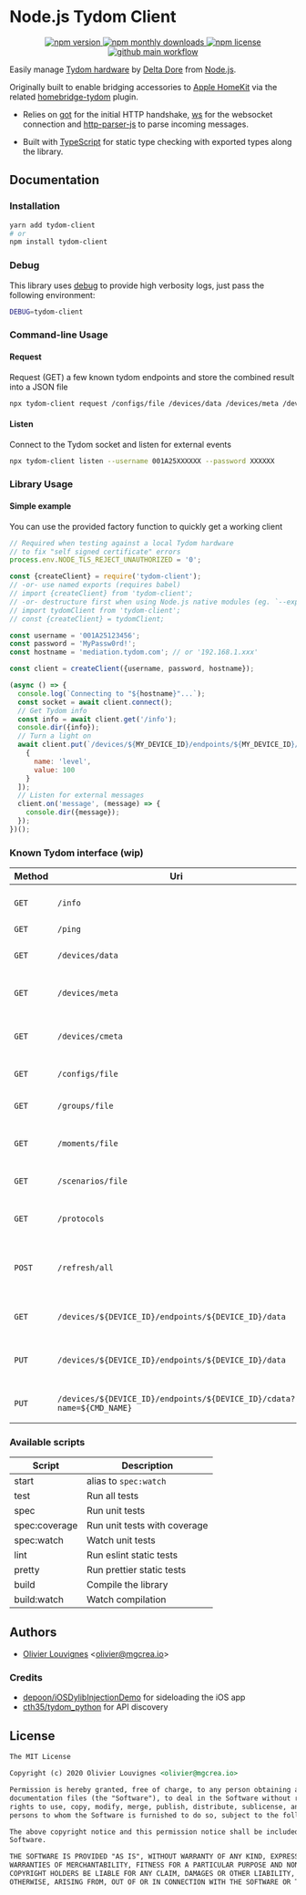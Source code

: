 <!-- markdownlint-disable no-inline-html -->

# Node.js Tydom Client

<p align="center">
  <a href="https://www.npmjs.com/package/node-tydom-client">
    <img src="https://img.shields.io/npm/v/node-tydom-client.svg?style=for-the-badge" alt="npm version" />
  </a>
  <!-- <a href="https://www.npmjs.com/package/node-tydom-client">
    <img src="https://img.shields.io/npm/dt/node-tydom-client.svg?style=for-the-badge" alt="npm total downloads" />
  </a> -->
  <a href="https://www.npmjs.com/package/node-tydom-client">
    <img src="https://img.shields.io/npm/dm/node-tydom-client.svg?style=for-the-badge" alt="npm monthly downloads" />
  </a>
  <a href="https://www.npmjs.com/package/node-tydom-client">
    <img src="https://img.shields.io/npm/l/node-tydom-client.svg?style=for-the-badge" alt="npm license" />
  </a>
  <a href="https://github.com/mgcrea/node-tydom-client/actions/workflows/main.yml">
    <img src="https://img.shields.io/github/workflow/status/mgcrea/node-tydom-client/main?style=for-the-badge" alt="github main workflow" />
  </a>
</p>

Easily manage [Tydom hardware](https://www.deltadore.fr/domotique/pilotage-maison-connectee/box-domotique/tydom-2-0-ref-6414118) by [Delta Dore](https://www.deltadore.fr/) from [Node.js](https://nodejs.org/en/).

Originally built to enable bridging accessories to [Apple HomeKit](https://www.apple.com/ios/home/) via the related [homebridge-tydom](https://github.com/mgcrea/homebridge-tydom) plugin.

- Relies on [got](https://github.com/sindresorhus/got) for the initial HTTP handshake, [ws](https://github.com/websockets/ws) for the websocket connection and [http-parser-js](https://github.com/creationix/http-parser-js) to parse incoming messages.

- Built with [TypeScript](https://www.typescriptlang.org/) for static type checking with exported types along the library.

## Documentation

### Installation

```bash
yarn add tydom-client
# or
npm install tydom-client
```

### Debug

This library uses [debug](https://www.npmjs.com/package/debug) to provide high verbosity logs, just pass the following environment:

```bash
DEBUG=tydom-client
```

### Command-line Usage

#### Request

Request (GET) a few known tydom endpoints and store the combined result into a JSON file

```bash
npx tydom-client request /configs/file /devices/data /devices/meta /devices/cmeta --file tydom_output.json --username 001A25XXXXXX --password XXXXXX
```

#### Listen

Connect to the Tydom socket and listen for external events

```bash
npx tydom-client listen --username 001A25XXXXXX --password XXXXXX
```

### Library Usage

#### Simple example

You can use the provided factory function to quickly get a working client

```js
// Required when testing against a local Tydom hardware
// to fix "self signed certificate" errors
process.env.NODE_TLS_REJECT_UNAUTHORIZED = '0';

const {createClient} = require('tydom-client');
// -or- use named exports (requires babel)
// import {createClient} from 'tydom-client';
// -or- destructure first when using Node.js native modules (eg. `--experimental-modules`)
// import tydomClient from 'tydom-client';
// const {createClient} = tydomClient;

const username = '001A25123456';
const password = 'MyPassw0rd!';
const hostname = 'mediation.tydom.com'; // or '192.168.1.xxx'

const client = createClient({username, password, hostname});

(async () => {
  console.log(`Connecting to "${hostname}"...`);
  const socket = await client.connect();
  // Get Tydom info
  const info = await client.get('/info');
  console.dir({info});
  // Turn a light on
  await client.put(`/devices/${MY_DEVICE_ID}/endpoints/${MY_DEVICE_ID}/data`, [
    {
      name: 'level',
      value: 100
    }
  ]);
  // Listen for external messages
  client.on('message', (message) => {
    console.dir({message});
  });
})();
```

### Known Tydom interface (wip)

| **Method** | **Uri**                                                               | **Description**                  |
| ---------- | --------------------------------------------------------------------- | -------------------------------- |
| `GET`      | `/info`                                                               | get generic tydom information    |
| `GET`      | `/ping`                                                               | ping tydom                       |
| `GET`      | `/devices/data`                                                       | Get tydom devices data/state     |
| `GET`      | `/devices/meta`                                                       | Get tydom devices meta           |
| `GET`      | `/devices/cmeta`                                                      | Get tydom devices command meta   |
| `GET`      | `/configs/file`                                                       | Get tydom user config            |
| `GET`      | `/groups/file`                                                        | Get tydom groups config          |
| `GET`      | `/moments/file`                                                       | Get tydom moments config         |
| `GET`      | `/scenarios/file`                                                     | Get tydom scenarios config       |
| `GET`      | `/protocols`                                                          | List available protocols         |
| `POST`     | `/refresh/all`                                                        | Force refresh tydom devices data |
| `GET`      | `/devices/${DEVICE_ID}/endpoints/${DEVICE_ID}/data`                   | GET tydom device data/state      |
| `PUT`      | `/devices/${DEVICE_ID}/endpoints/${DEVICE_ID}/data`                   | Update tydom device data/state   |
| `PUT`      | `/devices/${DEVICE_ID}/endpoints/${DEVICE_ID}/cdata?name=${CMD_NAME}` | Run tydom device command         |

### Available scripts

| **Script**    | **Description**              |
| ------------- | ---------------------------- |
| start         | alias to `spec:watch`        |
| test          | Run all tests                |
| spec          | Run unit tests               |
| spec:coverage | Run unit tests with coverage |
| spec:watch    | Watch unit tests             |
| lint          | Run eslint static tests      |
| pretty        | Run prettier static tests    |
| build         | Compile the library          |
| build:watch   | Watch compilation            |

## Authors

- [Olivier Louvignes](https://github.com/mgcrea) <<olivier@mgcrea.io>>

### Credits

- [depoon/iOSDylibInjectionDemo](https://github.com/depoon/iOSDylibInjectionDemo) for sideloading the iOS app
- [cth35/tydom_python](https://github.com/cth35/tydom_python) for API discovery

## License

```md
The MIT License

Copyright (c) 2020 Olivier Louvignes <olivier@mgcrea.io>

Permission is hereby granted, free of charge, to any person obtaining a copy of this software and associated
documentation files (the "Software"), to deal in the Software without restriction, including without limitation the
rights to use, copy, modify, merge, publish, distribute, sublicense, and/or sell copies of the Software, and to permit
persons to whom the Software is furnished to do so, subject to the following conditions:

The above copyright notice and this permission notice shall be included in all copies or substantial portions of the
Software.

THE SOFTWARE IS PROVIDED "AS IS", WITHOUT WARRANTY OF ANY KIND, EXPRESS OR IMPLIED, INCLUDING BUT NOT LIMITED TO THE
WARRANTIES OF MERCHANTABILITY, FITNESS FOR A PARTICULAR PURPOSE AND NONINFRINGEMENT. IN NO EVENT SHALL THE AUTHORS OR
COPYRIGHT HOLDERS BE LIABLE FOR ANY CLAIM, DAMAGES OR OTHER LIABILITY, WHETHER IN AN ACTION OF CONTRACT, TORT OR
OTHERWISE, ARISING FROM, OUT OF OR IN CONNECTION WITH THE SOFTWARE OR THE USE OR OTHER DEALINGS IN THE SOFTWARE.
```
